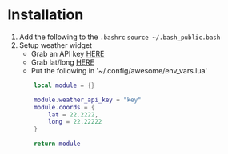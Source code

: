 # Installation

1. Add the following to the `.bashrc` `source ~/.bash_public.bash`
2. Setup weather widget
    - Grab an API key [HERE](https://home.openweathermap.org/api_keys)
    - Grab lat/long [HERE](https://www.maps.ie/coordinates.html)
    - Put the following in '~/.config/awesome/env_vars.lua'
    ```lua
        local module = {}

        module.weather_api_key = "key"
        module.coords = {
            lat = 22.2222,
            long = 22.22222
        }

        return module
    ```
